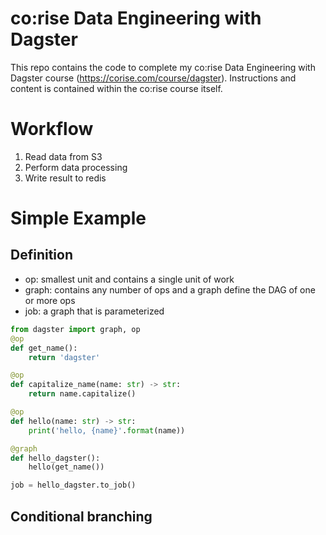 # co:rise Data Engineering with Dagster

This repo contains the code to complete my co:rise Data Engineering with Dagster course (https://corise.com/course/dagster). Instructions and content is contained within the co:rise course itself.


# Workflow
1. Read data from S3
2. Perform data processing
3. Write result to redis

# Simple Example

## Definition
* op: smallest unit and contains a single unit of work
* graph: contains any number of ops and a graph define the DAG of one or more ops
* job: a graph that is parameterized  

```python
from dagster import graph, op
@op
def get_name():
    return 'dagster'

@op
def capitalize_name(name: str) -> str:
    return name.capitalize()

@op
def hello(name: str) -> str:
    print('hello, {name}'.format(name))

@graph
def hello_dagster():
    hello(get_name())

job = hello_dagster.to_job()
```

## Conditional branching
